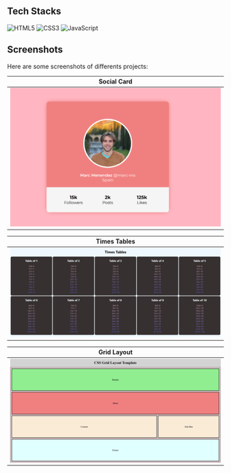 ## Tech Stacks

 ![HTML5](https://img.shields.io/badge/-HTML5-E34F26?style=for-the-badge&logo=html5&logoColor=white) ![CSS3](https://img.shields.io/badge/-CSS3-1572B6?style=for-the-badge&logo=css3&logoColor=white) ![JavaScript](https://img.shields.io/badge/-JavaScript-F7DF1E?style=for-the-badge&logo=javascript&logoColor=black)


## Screenshots

Here are some screenshots of differents projects:

| Social Card                     |
|---------------------------------|
| ![Homepage screenshot](/screenshots/social-card.png) |

| Times Tables                    |
|---------------------------------|
| ![Homepage screenshot](/screenshots/times-tables.png) |

| Grid Layout                     |
|---------------------------------|
| ![Homepage screenshot](/screenshots/grid-layout.png) |
